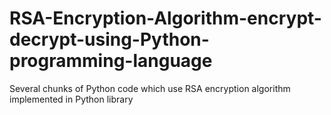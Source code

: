 # RSA-Encryption-Algorithm-encrypt-decrypt-using-Python-programming-language
Several chunks of Python code which use RSA encryption algorithm implemented in Python library
